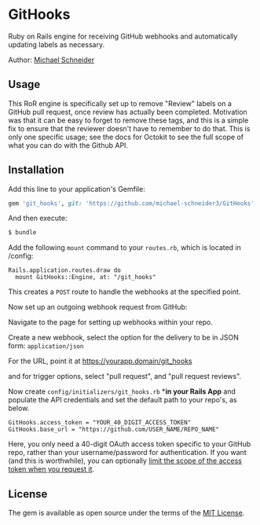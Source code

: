 # GitHooks
Ruby on Rails engine for receiving GitHub webhooks and automatically updating labels as necessary.

Author: [Michael Schneider](http://www.michaelschneider.me)

## Usage
This RoR engine is specifically set up to remove "Review" labels on a GitHub pull request, once review has actually been completed. Motivation was that it can be easy to forget to remove these tags, and this is a simple fix to ensure that the reviewer doesn't have to remember to do that. This is only one specific 
usage; see the docs for Octokit to see the full scope of what you can do with the Github API.

## Installation
Add this line to your application's Gemfile:

```ruby
gem 'git_hooks', git: 'https://github.com/michael-schneider3/GitHooks'
```

And then execute:
```bash
$ bundle
```

Add the following `mount` command to your `routes.rb`, which is located in /config:
```
Rails.application.routes.draw do
  mount GitHooks::Engine, at: "/git_hooks"
```

This creates a `POST` route to handle the webhooks at the specified point.

Now set up an outgoing webhook request from GitHub:

  Navigate to the page for setting up webhooks within your repo.

  Create a new webhook, select the option for the delivery to be in JSON form: `application/json`
  
  For the URL, point it at https://yourapp.domain/git_hooks
  
  and for trigger options, select "pull request", and "pull request reviews".

  Now create `config/initializers/git_hooks.rb` ***in your Rails App** and populate the API credentials and set the default path to your repo's, as below.

  ```
  GitHooks.access_token = "YOUR_40_DIGIT_ACCESS_TOKEN"
  GitHooks.base_url = "https://github.com/USER_NAME/REPO_NAME"
  ```

  Here, you only need a 40-digit OAuth access token specific to your GitHub repo, rather than your username/password for authentication. If you want (and this is worthwhile), you can optionally [limit the scope of the access token when you request it](https://developer.github.com/apps/building-oauth-apps/understanding-scopes-for-oauth-apps/). 

## License
The gem is available as open source under the terms of the [MIT License](https://opensource.org/licenses/MIT).
